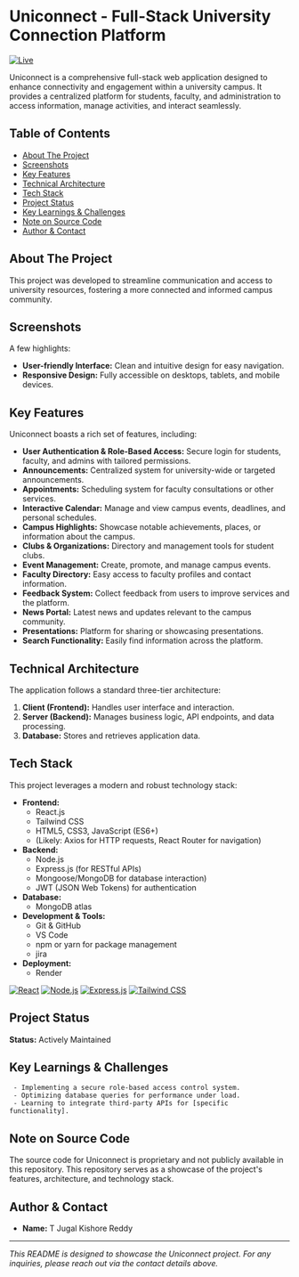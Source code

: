 # Uniconnect - Full-Stack University Connection Platform

[![Live](https://img.shields.io/badge/Live-brightgreen?style=for-the-badge)](https://www.uni-connect.live) <!-- TODO: Add your live demo link here -->

Uniconnect is a comprehensive full-stack web application designed to enhance connectivity and engagement within a university campus. It provides a centralized platform for students, faculty, and administration to access information, manage activities, and interact seamlessly.

## Table of Contents
- [About The Project](#about-the-project)
- [Screenshots](#screenshots)
- [Key Features](#key-features)
- [Technical Architecture](#technical-architecture)
- [Tech Stack](#tech-stack)
- [Project Status](#project-status)
- [Key Learnings & Challenges](#key-learnings--challenges)
- [Note on Source Code](#note-on-source-code)
- [Author & Contact](#author--contact)

## About The Project

<!-- TODO: Expand this section with a more detailed overview of Uniconnect. What problem does it solve? Who is the target audience? -->

This project was developed to streamline communication and access to university resources, fostering a more connected and informed campus community.

## Screenshots

<!-- TODO: Add 2-3 compelling screenshots of your application.
     You can embed them directly or link to them in the `docs/screenshots/` folder.
     Example:
     ![Login Page](docs/screenshots/login.png)
     ![Dashboard](docs/screenshots/dashboard.png)
-->


A few highlights:

*   **User-friendly Interface:** Clean and intuitive design for easy navigation.
*   **Responsive Design:** Fully accessible on desktops, tablets, and mobile devices.

## Key Features

Uniconnect boasts a rich set of features, including:

*   **User Authentication & Role-Based Access:** Secure login for students, faculty, and admins with tailored permissions.
*   **Announcements:** Centralized system for university-wide or targeted announcements.
*   **Appointments:** Scheduling system for faculty consultations or other services.
*   **Interactive Calendar:** Manage and view campus events, deadlines, and personal schedules.
*   **Campus Highlights:** Showcase notable achievements, places, or information about the campus.
*   **Clubs & Organizations:** Directory and management tools for student clubs.
*   **Event Management:** Create, promote, and manage campus events.
*   **Faculty Directory:** Easy access to faculty profiles and contact information.
*   **Feedback System:** Collect feedback from users to improve services and the platform.
*   **News Portal:** Latest news and updates relevant to the campus community.
*   **Presentations:** Platform for sharing or showcasing presentations.
*   **Search Functionality:** Easily find information across the platform.

<!-- TODO: Elaborate on 1-2 key features that you are most proud of or that are unique. -->

## Technical Architecture

<!-- TODO: Create a high-level architecture diagram (e.g., using draw.io or similar tool) and save it as `docs/architecture.png`.
     Describe the architecture briefly below.
     Example:
     Uniconnect is built using a client-server architecture. The frontend is a single-page application (SPA) that communicates with a RESTful API backend.
-->



The application follows a standard three-tier architecture:
1.  **Client (Frontend):** Handles user interface and interaction.
2.  **Server (Backend):** Manages business logic, API endpoints, and data processing.
3.  **Database:** Stores and retrieves application data.

## Tech Stack

This project leverages a modern and robust technology stack:

*   **Frontend:**
    *   React.js
    *   Tailwind CSS
    *   HTML5, CSS3, JavaScript (ES6+)
    *   (Likely: Axios for HTTP requests, React Router for navigation)
*   **Backend:**
    *   Node.js
    *   Express.js (for RESTful APIs)
    *   Mongoose/MongoDB for database interaction)
    *   JWT (JSON Web Tokens) for authentication
*   **Database:**
    *   MongoDB atlas
*   **Development & Tools:**
    *   Git & GitHub
    *   VS Code
    *   npm or yarn for package management
    *   jira
*   **Deployment:**
    *   Render

[![React](https://img.shields.io/badge/React-20232A?style=for-the-badge&logo=react&logoColor=61DAFB)](https://reactjs.org/)
[![Node.js](https://img.shields.io/badge/Node.js-339933?style=for-the-badge&logo=nodedotjs&logoColor=white)](https://nodejs.org/)
[![Express.js](https://img.shields.io/badge/Express.js-000000?style=for-the-badge&logo=express&logoColor=white)](https://expressjs.com/)
[![Tailwind CSS](https://img.shields.io/badge/Tailwind_CSS-38B2AC?style=for-the-badge&logo=tailwind-css&logoColor=white)](https://tailwindcss.com/)


## Project Status

**Status:** Actively Maintained

## Key Learnings & Challenges
     - Implementing a secure role-based access control system.
     - Optimizing database queries for performance under load.
     - Learning to integrate third-party APIs for [specific functionality].

## Note on Source Code

The source code for Uniconnect is proprietary and not publicly available in this repository. This repository serves as a showcase of the project's features, architecture, and technology stack.

## Author & Contact

- **Name:** T Jugal Kishore Reddy

---

*This README is designed to showcase the Uniconnect project. For any inquiries, please reach out via the contact details above.*
